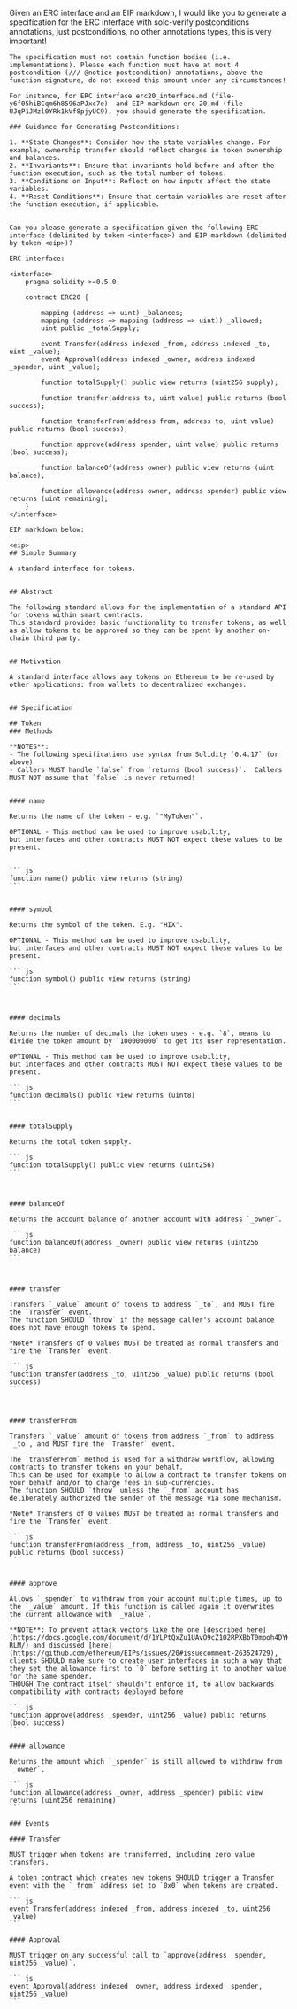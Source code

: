 Given an ERC interface and an EIP markdown, I would like you to generate a specification for the ERC interface with solc-verify postconditions annotations, just postconditions, no other annotations types, this is very important!

    The specification must not contain function bodies (i.e. implementations). Please each function must have at most 4 postcondition (/// @notice postcondition) annotations, above the function signature, do not exceed this amount under any circumstances!
    
    For instance, for ERC interface erc20_interface.md (file-y6f05hiBCqm6h8596aPJxc7e)  and EIP markdown erc-20.md (file-UJqP1JMzl0YRk1kVf8pjyUC9), you should generate the specification.

    ### Guidance for Generating Postconditions:

    1. **State Changes**: Consider how the state variables change. For example, ownership transfer should reflect changes in token ownership and balances.
    2. **Invariants**: Ensure that invariants hold before and after the function execution, such as the total number of tokens.
    3. **Conditions on Input**: Reflect on how inputs affect the state variables. 
    4. **Reset Conditions**: Ensure that certain variables are reset after the function execution, if applicable.


    Can you please generate a specification given the following ERC interface (delimited by token <interface>) and EIP markdown (delimited by token <eip>)?
        
    ERC interface:

    <interface>
        pragma solidity >=0.5.0;

        contract ERC20 {

            mapping (address => uint) _balances;
            mapping (address => mapping (address => uint)) _allowed;
            uint public _totalSupply;

            event Transfer(address indexed _from, address indexed _to, uint _value);
            event Approval(address indexed _owner, address indexed _spender, uint _value);

            function totalSupply() public view returns (uint256 supply);
            
            function transfer(address to, uint value) public returns (bool success);

            function transferFrom(address from, address to, uint value) public returns (bool success);

            function approve(address spender, uint value) public returns (bool success);

            function balanceOf(address owner) public view returns (uint balance);

            function allowance(address owner, address spender) public view returns (uint remaining);
        }
    </interface>

    EIP markdown below:

    <eip>
    ## Simple Summary

    A standard interface for tokens.


    ## Abstract

    The following standard allows for the implementation of a standard API for tokens within smart contracts.
    This standard provides basic functionality to transfer tokens, as well as allow tokens to be approved so they can be spent by another on-chain third party.


    ## Motivation

    A standard interface allows any tokens on Ethereum to be re-used by other applications: from wallets to decentralized exchanges.


    ## Specification

    ## Token
    ### Methods

    **NOTES**:
    - The following specifications use syntax from Solidity `0.4.17` (or above)
    - Callers MUST handle `false` from `returns (bool success)`.  Callers MUST NOT assume that `false` is never returned!


    #### name

    Returns the name of the token - e.g. `"MyToken"`.

    OPTIONAL - This method can be used to improve usability,
    but interfaces and other contracts MUST NOT expect these values to be present.


    ``` js
    function name() public view returns (string)
    ```


    #### symbol

    Returns the symbol of the token. E.g. "HIX".

    OPTIONAL - This method can be used to improve usability,
    but interfaces and other contracts MUST NOT expect these values to be present.

    ``` js
    function symbol() public view returns (string)
    ```



    #### decimals

    Returns the number of decimals the token uses - e.g. `8`, means to divide the token amount by `100000000` to get its user representation.

    OPTIONAL - This method can be used to improve usability,
    but interfaces and other contracts MUST NOT expect these values to be present.

    ``` js
    function decimals() public view returns (uint8)
    ```


    #### totalSupply

    Returns the total token supply.

    ``` js
    function totalSupply() public view returns (uint256)
    ```



    #### balanceOf

    Returns the account balance of another account with address `_owner`.

    ``` js
    function balanceOf(address _owner) public view returns (uint256 balance)
    ```



    #### transfer

    Transfers `_value` amount of tokens to address `_to`, and MUST fire the `Transfer` event.
    The function SHOULD `throw` if the message caller's account balance does not have enough tokens to spend.

    *Note* Transfers of 0 values MUST be treated as normal transfers and fire the `Transfer` event.

    ``` js
    function transfer(address _to, uint256 _value) public returns (bool success)
    ```



    #### transferFrom

    Transfers `_value` amount of tokens from address `_from` to address `_to`, and MUST fire the `Transfer` event.

    The `transferFrom` method is used for a withdraw workflow, allowing contracts to transfer tokens on your behalf.
    This can be used for example to allow a contract to transfer tokens on your behalf and/or to charge fees in sub-currencies.
    The function SHOULD `throw` unless the `_from` account has deliberately authorized the sender of the message via some mechanism.

    *Note* Transfers of 0 values MUST be treated as normal transfers and fire the `Transfer` event.

    ``` js
    function transferFrom(address _from, address _to, uint256 _value) public returns (bool success)
    ```


    #### approve

    Allows `_spender` to withdraw from your account multiple times, up to the `_value` amount. If this function is called again it overwrites the current allowance with `_value`.

    **NOTE**: To prevent attack vectors like the one [described here](https://docs.google.com/document/d/1YLPtQxZu1UAvO9cZ1O2RPXBbT0mooh4DYKjA_jp-RLM/) and discussed [here](https://github.com/ethereum/EIPs/issues/20#issuecomment-263524729),
    clients SHOULD make sure to create user interfaces in such a way that they set the allowance first to `0` before setting it to another value for the same spender.
    THOUGH The contract itself shouldn't enforce it, to allow backwards compatibility with contracts deployed before

    ``` js
    function approve(address _spender, uint256 _value) public returns (bool success)
    ```

    #### allowance

    Returns the amount which `_spender` is still allowed to withdraw from `_owner`.

    ``` js
    function allowance(address _owner, address _spender) public view returns (uint256 remaining)
    ```

    ### Events

    #### Transfer

    MUST trigger when tokens are transferred, including zero value transfers.

    A token contract which creates new tokens SHOULD trigger a Transfer event with the `_from` address set to `0x0` when tokens are created.

    ``` js
    event Transfer(address indexed _from, address indexed _to, uint256 _value)
    ```

    #### Approval

    MUST trigger on any successful call to `approve(address _spender, uint256 _value)`.

    ``` js
    event Approval(address indexed _owner, address indexed _spender, uint256 _value)
    ```